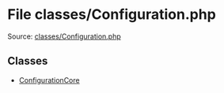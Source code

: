 File classes/Configuration.php
=========
Source: [classes/Configuration.php](https://github.com/PrestaShop/PrestaShop/blob/1.6.1.1/classes/Configuration.php)


Classes
-------

* [ConfigurationCore](class.ConfigurationCore.md)

